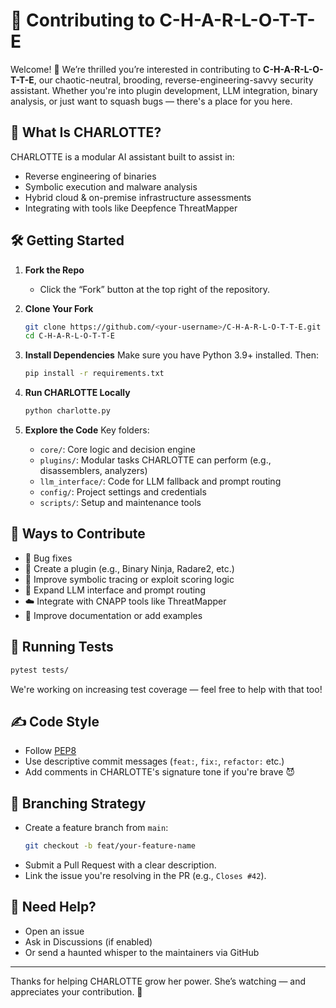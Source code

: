 # 🤝 Contributing to C-H-A-R-L-O-T-T-E

Welcome! 👋 We’re thrilled you’re interested in contributing to **C-H-A-R-L-O-T-T-E**, our chaotic-neutral, brooding, reverse-engineering-savvy security assistant. Whether you're into plugin development, LLM integration, binary analysis, or just want to squash bugs — there's a place for you here.

## 🧠 What Is CHARLOTTE?
CHARLOTTE is a modular AI assistant built to assist in:
- Reverse engineering of binaries
- Symbolic execution and malware analysis
- Hybrid cloud & on-premise infrastructure assessments
- Integrating with tools like Deepfence ThreatMapper

## 🛠️ Getting Started

1. **Fork the Repo**
   - Click the “Fork” button at the top right of the repository.

2. **Clone Your Fork**
   ```bash
   git clone https://github.com/<your-username>/C-H-A-R-L-O-T-T-E.git
   cd C-H-A-R-L-O-T-T-E
   ```

3. **Install Dependencies**
   Make sure you have Python 3.9+ installed. Then:
   ```bash
   pip install -r requirements.txt
   ```

4. **Run CHARLOTTE Locally**
   ```bash
   python charlotte.py
   ```

5. **Explore the Code**
   Key folders:
   - `core/`: Core logic and decision engine
   - `plugins/`: Modular tasks CHARLOTTE can perform (e.g., disassemblers, analyzers)
   - `llm_interface/`: Code for LLM fallback and prompt routing
   - `config/`: Project settings and credentials
   - `scripts/`: Setup and maintenance tools

## 🧩 Ways to Contribute

- 🐞 Bug fixes
- 🔌 Create a plugin (e.g., Binary Ninja, Radare2, etc.)
- 🧠 Improve symbolic tracing or exploit scoring logic
- 🤖 Expand LLM interface and prompt routing
- ☁️ Integrate with CNAPP tools like ThreatMapper
- 📄 Improve documentation or add examples

## 🧪 Running Tests

```bash
pytest tests/
```

We're working on increasing test coverage — feel free to help with that too!

## ✍️ Code Style

- Follow [PEP8](https://www.python.org/dev/peps/pep-0008/)  
- Use descriptive commit messages (`feat:`, `fix:`, `refactor:` etc.)
- Add comments in CHARLOTTE's signature tone if you're brave 😈

## 🧵 Branching Strategy

- Create a feature branch from `main`:
  ```bash
  git checkout -b feat/your-feature-name
  ```
- Submit a Pull Request with a clear description.
- Link the issue you're resolving in the PR (e.g., `Closes #42`).

## 💬 Need Help?

- Open an issue
- Ask in Discussions (if enabled)
- Or send a haunted whisper to the maintainers via GitHub

---

Thanks for helping CHARLOTTE grow her power. She’s watching — and appreciates your contribution. 🖤
